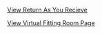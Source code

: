 [View Return As You Recieve](https://mbkalban.github.io/mbkalban.github.io/ryr.html)

[View Virtual Fitting Room Page](https://mbkalban.github.io/mbkalban.github.io/vfr.html)


